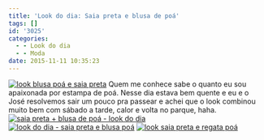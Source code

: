 ```yaml
---
title: 'Look do dia: Saia preta e blusa de poá'
tags: []
id: '3025'
categories:
  - - Look do dia
  - - Moda
date: 2015-11-11 10:35:23
---
```


[![look blusa poá e saia preta](/wp-content/uploads/2015/11/saia-preta-blusa-de-poá.jpg)](/wp-content/uploads/2015/11/saia-preta-blusa-de-poá.jpg) Quem me conhece sabe o quanto eu sou apaixonada por estampa de poá. Nesse dia estava bem quente e eu e o José resolvemos sair um pouco pra passear e achei que o look combinou muito bem com sábado a tarde, calor e volta no parque, haha. [![saia preta + blusa de poá - look do dia](/wp-content/uploads/2015/11/look-saia-preta-e-regata-poá.jpg)](/wp-content/uploads/2015/11/look-saia-preta-e-regata-poá.jpg) [![look do dia - saia preta e blusa poá ](/wp-content/uploads/2015/11/saia-preta-e-blusa-de-poá.jpg)](/wp-content/uploads/2015/11/saia-preta-e-blusa-de-poá.jpg) [![look saia preta e regata poá](/wp-content/uploads/2015/11/saia-preta-e-regata-poá.jpg)](/wp-content/uploads/2015/11/saia-preta-e-regata-poá.jpg)
